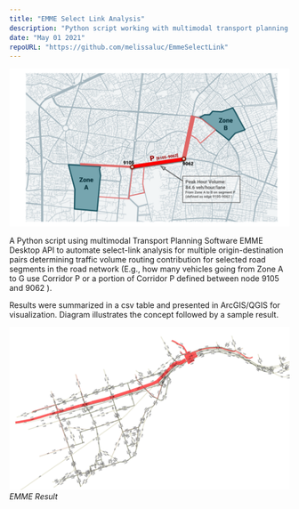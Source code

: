```yaml
---
title: "EMME Select Link Analysis"
description: "Python script working with multimodal transport planning software EMME Desktop API to automate select-link analysis for multiple origin-destination pairs"
date: "May 01 2021"
repoURL: "https://github.com/melissaluc/EmmeSelectLink"
---
```


![Concept](./concept.svg)

A Python script using multimodal Transport Planning Software EMME Desktop API to automate select-link analysis for multiple origin-destination pairs determining traffic volume routing contribution for selected road segments in the road network (E.g., how many vehicles going from Zone A to G use Corridor P or a portion of Corridor P defined between node 9105 and 9062 ). 

Results were summarized in a csv table and presented in ArcGIS/QGIS for visualization.
Diagram illustrates the concept followed by a sample result.

![emme-result](./somewhere-in-toronto-emme.png)
*EMME Result*